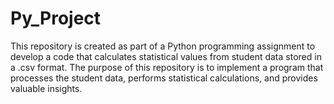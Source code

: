 # Py_Project
This repository is created as part of a Python programming assignment to develop a code that calculates statistical values from student data stored in a .csv format. The purpose of this repository is to implement a program that processes the student data, performs statistical calculations, and provides valuable insights.
